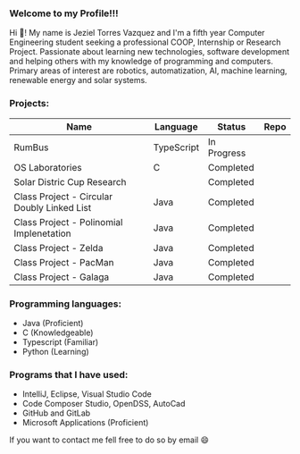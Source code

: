 ### Welcome to my Profile!!!

Hi	:wave:! My name is Jeziel Torres Vazquez and I'm a fifth year Computer Engineering student seeking a professional COOP, Internship or Research Project. Passionate
about learning new technologies, software development and helping others with my knowledge of
programming and computers. Primary areas of interest are robotics, automatization, AI, machine
learning, renewable energy and solar systems.

### Projects:
|Name                                         |Language                 |Status                   |Repo                   |
|---------------------------------------------|-------------------------|-------------------------|-----------------------|
|RumBus                                       |TypeScript               |In Progress              |                       |
|OS Laboratories                              |C                        |Completed                |                       |
|Solar Distric Cup Research                   |                         |Completed                |                       |
|Class Project - Circular Doubly Linked List  |Java                     |Completed                |                       |
|Class Project - Polinomial Implenetation     |Java                     |Completed                |                       |
|Class Project - Zelda                        |Java                     |Completed                |                       |
|Class Project - PacMan                       |Java                     |Completed                |                       |
|Class Project - Galaga                       |Java                     |Completed                |                       |

### Programming languages:
-  Java (Proficient)
-  C (Knowledgeable) 
-  Typescript (Familiar)
-  Python (Learning)
### Programs that I have used:
-  IntelliJ, Eclipse, Visual Studio Code
-  Code Composer Studio, OpenDSS, AutoCad
-  GitHub and GitLab
-  Microsoft Applications (Proficient)

If you want to contact me fell free to do so by email :smile:
<!--
**Jeziel18/Jeziel18** is a ✨ _special_ ✨ repository because its `README.md` (this file) appears on your GitHub profile.



-->
